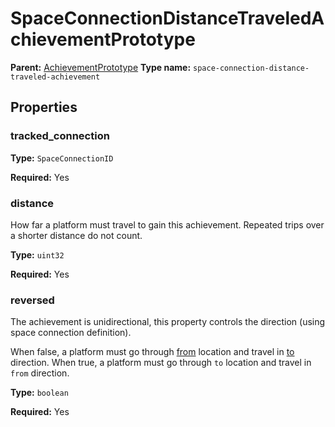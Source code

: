 # SpaceConnectionDistanceTraveledAchievementPrototype

**Parent:** [AchievementPrototype](AchievementPrototype.md)
**Type name:** `space-connection-distance-traveled-achievement`

## Properties

### tracked_connection

**Type:** `SpaceConnectionID`

**Required:** Yes

### distance

How far a platform must travel to gain this achievement. Repeated trips over a shorter distance do not count.

**Type:** `uint32`

**Required:** Yes

### reversed

The achievement is unidirectional, this property controls the direction (using space connection definition).

When false, a platform must go through [from](prototype:SpaceConnectionPrototype::from) location and travel in [to](prototype:SpaceConnectionPrototype::to) direction. When true, a platform must go through `to` location and travel in `from` direction.

**Type:** `boolean`

**Required:** Yes

